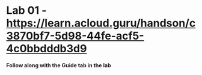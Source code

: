 # Lab 01 - https://learn.acloud.guru/handson/c3870bf7-5d98-44fe-acf5-4c0bbdddb3d9

**Follow along with the Guide tab in the lab**
